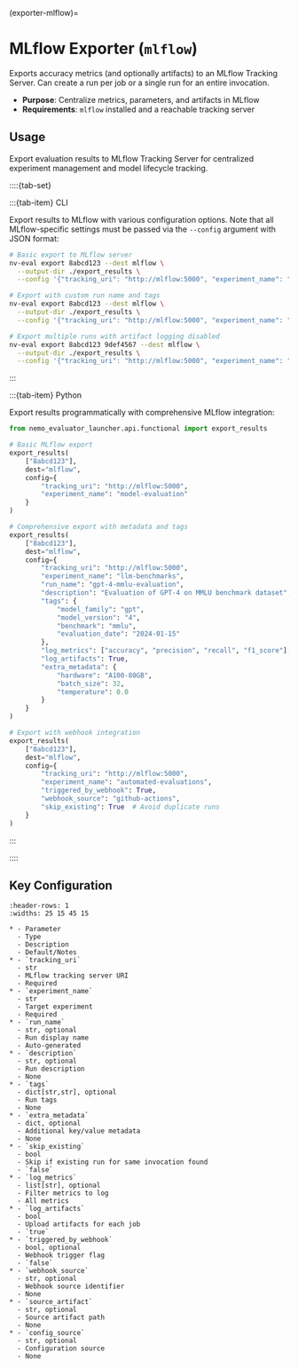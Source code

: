 (exporter-mlflow)=

# MLflow Exporter (`mlflow`)

Exports accuracy metrics (and optionally artifacts) to an MLflow Tracking Server. Can create a run per job or a single run for an entire invocation.

- **Purpose**: Centralize metrics, parameters, and artifacts in MLflow
- **Requirements**: `mlflow` installed and a reachable tracking server

## Usage

Export evaluation results to MLflow Tracking Server for centralized experiment management and model lifecycle tracking.


::::{tab-set}

:::{tab-item} CLI

Export results to MLflow with various configuration options. Note that all MLflow-specific settings must be passed via the `--config` argument with JSON format:

```bash
# Basic export to MLflow server
nv-eval export 8abcd123 --dest mlflow \
  --output-dir ./export_results \
  --config '{"tracking_uri": "http://mlflow:5000", "experiment_name": "model-evaluation"}'

# Export with custom run name and tags
nv-eval export 8abcd123 --dest mlflow \
  --output-dir ./export_results \
  --config '{"tracking_uri": "http://mlflow:5000", "experiment_name": "llm-benchmarks", "run_name": "gpt-4-evaluation", "tags": {"model": "gpt-4", "dataset": "mmlu"}}'

# Export multiple runs with artifact logging disabled
nv-eval export 8abcd123 9def4567 --dest mlflow \
  --output-dir ./export_results \
  --config '{"tracking_uri": "http://mlflow:5000", "experiment_name": "model-comparison", "log_artifacts": false}'
```

:::

:::{tab-item} Python

Export results programmatically with comprehensive MLflow integration:

```python
from nemo_evaluator_launcher.api.functional import export_results

# Basic MLflow export
export_results(
    ["8abcd123"], 
    dest="mlflow", 
    config={
        "tracking_uri": "http://mlflow:5000",
        "experiment_name": "model-evaluation"
    }
)

# Comprehensive export with metadata and tags
export_results(
    ["8abcd123"], 
    dest="mlflow", 
    config={
        "tracking_uri": "http://mlflow:5000",
        "experiment_name": "llm-benchmarks",
        "run_name": "gpt-4-mmlu-evaluation",
        "description": "Evaluation of GPT-4 on MMLU benchmark dataset",
        "tags": {
            "model_family": "gpt",
            "model_version": "4",
            "benchmark": "mmlu",
            "evaluation_date": "2024-01-15"
        },
        "log_metrics": ["accuracy", "precision", "recall", "f1_score"],
        "log_artifacts": True,
        "extra_metadata": {
            "hardware": "A100-80GB",
            "batch_size": 32,
            "temperature": 0.0
        }
    }
)

# Export with webhook integration
export_results(
    ["8abcd123"], 
    dest="mlflow", 
    config={
        "tracking_uri": "http://mlflow:5000",
        "experiment_name": "automated-evaluations",
        "triggered_by_webhook": True,
        "webhook_source": "github-actions",
        "skip_existing": True  # Avoid duplicate runs
    }
)
```

:::

::::

## Key Configuration

```{list-table}
:header-rows: 1
:widths: 25 15 45 15

* - Parameter
  - Type
  - Description
  - Default/Notes
* - `tracking_uri`
  - str
  - MLflow tracking server URI
  - Required
* - `experiment_name`
  - str
  - Target experiment
  - Required
* - `run_name`
  - str, optional
  - Run display name
  - Auto-generated
* - `description`
  - str, optional
  - Run description
  - None
* - `tags`
  - dict[str,str], optional
  - Run tags
  - None
* - `extra_metadata`
  - dict, optional
  - Additional key/value metadata
  - None
* - `skip_existing`
  - bool
  - Skip if existing run for same invocation found
  - `false`
* - `log_metrics`
  - list[str], optional
  - Filter metrics to log
  - All metrics
* - `log_artifacts`
  - bool
  - Upload artifacts for each job
  - `true`
* - `triggered_by_webhook`
  - bool, optional
  - Webhook trigger flag
  - `false`
* - `webhook_source`
  - str, optional
  - Webhook source identifier
  - None
* - `source_artifact`
  - str, optional
  - Source artifact path
  - None
* - `config_source`
  - str, optional
  - Configuration source
  - None
```

